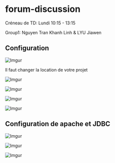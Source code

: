 # forum-discussion
Créneau de TD: Lundi 10:15 - 13:15

Group1: Nguyen Tran Khanh Linh & LYU Jiawen

## Configuration


![Imgur](https://i.imgur.com/7Ydg8x2.png)

Il faut changer la location de votre projet

![Imgur](https://i.imgur.com/BImalSN.png)



![Imgur](https://i.imgur.com/aalvFmW.png)

![Imgur](https://i.imgur.com/BQEWH3R.png)

![Imgur](https://i.imgur.com/uceLPF2.png)



## Configuration de apache et JDBC

![Imgur](https://i.imgur.com/Y8cC2kO.png)

![Imgur](https://i.imgur.com/sPdAKo3.png)

![Imgur](https://i.imgur.com/q4nK1I8.png)

